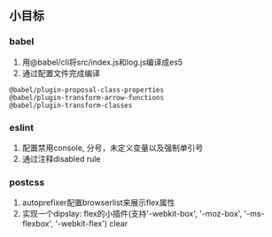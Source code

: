 ## 小目标

### babel

1. 用@babel/cli将src/index.js和log.js编译成es5
2. 通过配置文件完成编译

```
@babel/plugin-proposal-class-properties
@babel/plugin-transform-arrow-functions
@babel/plugin-transform-classes
```

### eslint
1. 配置禁用console, 分号，未定义变量以及强制单引号
2. 通过注释disabled rule

### postcss
1. autoprefixer配置browserlist来展示flex属性
2. 实现一个dipslay: flex的小插件(支持'-webkit-box', '-moz-box', '-ms-flexbox', '-webkit-flex')
clear
